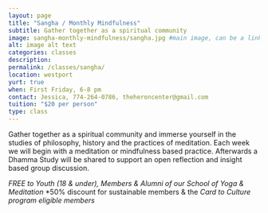 ```yaml
---
layout: page
title: "Sangha / Monthly Mindfulness"
subtitle: Gather together as a spiritual community
image: sangha-monthly-mindfulness/sangha.jpg #main image, can be a link or a file in assets/img/portfolio
alt: image alt text
categories: classes
description:
permalink: /classes/sangha/
location: westport
yurt: true
when: First Friday, 6-8 pm
contact: Jessica, 774-264-0786, theheroncenter@gmail.com
tuition: "$20 per person"
type: class
---
```


Gather together as a spiritual community and immerse yourself in the studies of philosophy, history and the practices of meditation. Each week we will begin with a meditation or mindfulness based practice. Afterwards a Dhamma Study will be shared to support an open reflection and insight based group discussion.

*FREE to Youth (18 & under), Members & Alumni of our School of Yoga & Meditation*
*50% discount for sustainable members & the *Card to Culture program eligible members*